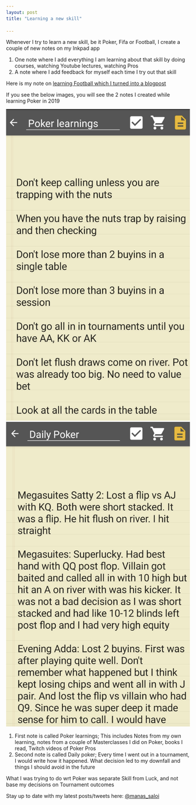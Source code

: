 ```yaml
---
layout: post
title: "Learning a new skill"

---
```


Whenever I try to learn a new skill, be it Poker, Fifa or Football, I create a couple of new notes on my Inkpad app

1. One note where I add everything I am learning about that skill by doing courses, watching Youtube lectures, watching Pros
2. A note where I add feedback for myself each time I try out that skill

Here is my note on [learning Football which I turned into a blogpost](https://manassaloi.com/2020/02/02/learning-football.html)

If you see the below images, you will see the 2 notes I created while learning Poker in 2019

![Poker learnings](/assets/img/poker_learnings.png)
![Daily Poker](/assets/img/daily_poker.png)

1. First note is called Poker learnings; This includes Notes from my own learning, notes from a couple of Masterclasses I did on Poker, books I read, Twitch videos of Poker Pros
2. Second note is called Daily poker; Every time I went out in a tournament, I would write how it happened. What decision led to my downfall and things I should avoid in the future

What I was trying to do wrt Poker was separate Skill from Luck, and not base my decisions on Tournament outcomes

Stay up to date with my latest posts/tweets here: [@manas_saloi](http://twitter.com/manas_saloi)
